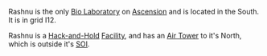 Rashnu is the only [Bio Laboratory](../locations/Bio_Laboratory.md) on
[Ascension](../locations/Oshur.md#Ascension) and is located in the South. It is
in grid I12.

Rashnu is a [Hack-and-Hold](../terminology/Hack-and-Hold.md)
[Facility](../locations/Facilities.md), and has an
[Air Tower](../locations/Air_tower.md) to it's North, which is outside it's
[SOI](../locations/Sphere_of_Influence.md).
